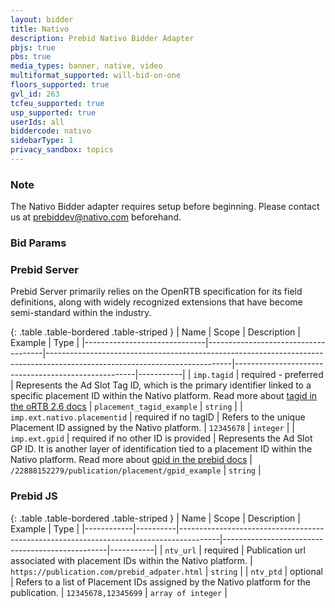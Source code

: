 ```yaml
---
layout: bidder
title: Nativo
description: Prebid Nativo Bidder Adapter
pbjs: true
pbs: true
media_types: banner, native, video
multiformat_supported: will-bid-on-one
floors_supported: true
gvl_id: 263
tcfeu_supported: true
usp_supported: true
userIds: all 
biddercode: nativo
sidebarType: 1
privacy_sandbox: topics
---
```


### Note

The Nativo Bidder adapter requires setup before beginning. Please contact us at <prebiddev@nativo.com> beforehand.

### Bid Params

### Prebid Server

Prebid Server primarily relies on the OpenRTB specification for its field definitions, along with widely recognized extensions that have become semi-standard within the industry.

{: .table .table-bordered .table-striped }
| Name                         | Scope                               | Description                                                                                                                | Example                                             | Type      |
|------------------------------|-------------------------------------|----------------------------------------------------------------------------------------------------------------------------|-----------------------------------------------------|-----------|
| `imp.tagid`                  | required - preferred                | Represents the Ad Slot Tag ID, which is the primary identifier linked to a specific placement ID within the Nativo platform.  Read more about [tagid in the oRTB 2.6 docs](https://github.com/InteractiveAdvertisingBureau/openrtb2.x/blob/main/2.6.md#324---object-imp-) |  `placement_tagid_example`                          | `string`  |
| `imp.ext.nativo.placementid` | required if no tagID                | Refers to the unique Placement ID assigned by the Nativo platform.                                                         |  `12345678`                                         | `integer` |
| `imp.ext.gpid`               | required if no other ID is provided | Represents the Ad Slot GP ID. It is another layer of identification tied to a placement ID within the Nativo platform. Read more about [gpid in the prebid docs](/features/pbAdSlot.html#the-gpid)       |  `/22888152279/publication/placement/gpid_example`  | `string`  |

### Prebid JS
{: .table .table-bordered .table-striped }
| Name       | Scope    | Description                                                                            | Example                                         | Type      |
|------------|----------|----------------------------------------------------------------------------------------|-------------------------------------------------|-----------|
| `ntv_url`  | required | Publication url associated with placement IDs within the Nativo platform. |  `https://publication.com/prebid_adpater.html`  | `string`  |
| `ntv_ptd`  | optional | Refers to a list of Placement IDs assigned by the Nativo platform for the publication. |  `12345678,12345699`                            | `array of integer` |
